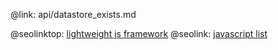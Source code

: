 @link: api/datastore_exists.md

@seolinktop: [lightweight js framework](https://webix.com)
@seolink: [javascript list](https://webix.com/widget/list/)